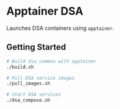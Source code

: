 # Apptainer DSA

Launches DSA containers using `apptainer`.

## Getting Started

```bash
# Build dsa_common with apptainer
./build.sh

# Pull DSA service images
./pull_images.sh

# Start DSA services
./dsa_compose.sh
```
